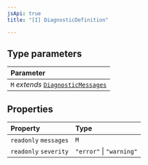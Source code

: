 ```yaml
---
jsApi: true
title: "[I] DiagnosticDefinition"

---
```

## Type parameters

| Parameter |
| :------ |
| `M` *extends* [`DiagnosticMessages`](Interface.DiagnosticMessages.md) |

## Properties

| Property | Type |
| :------ | :------ |
| `readonly` `messages` | `M` |
| `readonly` `severity` | `"error"` \| `"warning"` |
